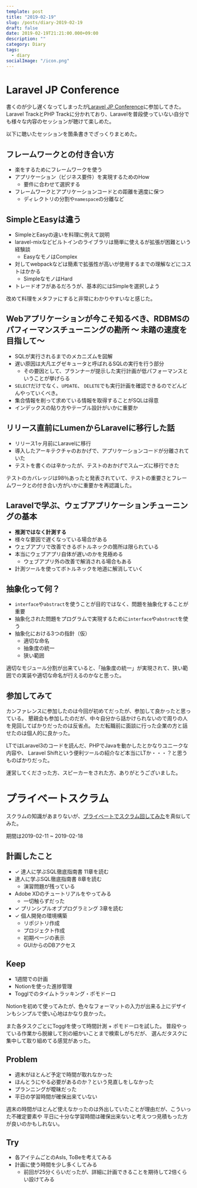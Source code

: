 ```yaml
---
template: post
title: "2019-02-19"
slug: /posts/diary-2019-02-19
draft: false
date: 2019-02-19T21:21:00.000+09:00
description: ""
category: Diary
tags:
  - diary
socialImage: "/icon.png"
---
```


# Laravel JP Conference

書くのが少し遅くなってしまったが[Laravel JP Conference](https://conference2019.laravel.jp/)に参加してきた。
Laravel TrackとPHP Trackに分かれており、Laravelを普段使っていない自分でも様々な内容のセッションが聴けて楽しめた。

以下に聴いたセッションを箇条書きでざっくりまとめた。

## フレームワークとの付き合い方

- 楽をするためにフレームワークを使う
- アプリケーション（ビジネス要件）を実現するためのHow
    - 要件に合わせて選択する
- フレームワークとアプリケーションコードとの距離を適度に保つ
    - ディレクトリの分割や`namespace`の分離など

## SimpleとEasyは違う

- SimpleとEasyの違いを料理に例えて説明
- laravel-mixなどビルトインのライブラリは簡単に使えるが拡張が困難という経験談
    - EasyなモノはComplex
- 対してwebpackなどは簡素で拡張性が高いが使用するまでの理解などにコストはかかる
    - SimpleなモノはHard
- トレードオフがあるだろうが、基本的にはSimpleを選択しよう

改めて料理をメタファにすると非常にわかりやすいなと感じた。

## Webアプリケーションが今こそ知るべき、RDBMSのパフィーマンスチューニングの勘所 ～ 未踏の速度を目指して～

- SQLが実行されるまでのメカニズムを図解
- 遅い原因は大凡エグゼキュータと呼ばれるSQLの実行を行う部分
    - その要因として、プランナーが提示した実行計画が低パフォーマンスということが挙げらる
- `SELECT`だけでなく、`UPDATE`、 `DELETE`でも実行計画を確認できるのでどんどんやっていくべき。
- 集合情報を削って求めている情報を取得することがSQLは得意
- インデックスの貼り方やテーブル設計がいかに重要か

## リリース直前にLumenからLaravelに移行した話

- リリース1ヶ月前にLaravelに移行
- 導入したアーキテクチャのおかげで、アプリケーションコードが分離されていた
- テストを書くのは辛かったが、テストのおかげでスムーズに移行できた

テストのカバレッジは98％あったと発表されていて、テストの重要さとフレームワークとの付き合い方がいかに重要かを再認識した。

## Laravelで学ぶ、ウェブアプリケーションチューニングの基本

- **推測ではなく計測する**
- 様々な要因で遅くなっている場合がある
- ウェブアプリで改善できるボトルネックの箇所は限られている
- 本当にウェブアプリ自体が遅いのかを見極める
    - ウェブアプリ外の改善で解消される場合もある
- 計測ツールを使ってボトルネックを地道に解消していく

## 抽象化って何？

- `interface`や`abstract`を使うことが目的ではなく、問題を抽象化することが重要
- 抽象化された問題をプログラムで実現するために`interface`や`abstract`を使う
- 抽象化における3つの指針（仮）
    - 適切な命名
    - 抽象度の統一
    - 狭い範囲

適切なモジュール分割が出来ていると、「抽象度の統一」が実現されて、狭い範囲での実装や適切な命名が行えるのかなと思った。

## 参加してみて

カンファレンスに参加したのは今回が初めてだったが、参加して良かったと思っている。
懇親会も参加したのだが、中々自分から話かけられないので周りの人を見回してばかりだったのは反省点。
ただ転職前に面談に行った企業の方と話せたのは個人的に良かった。

LTではLaravel3のコードを読んだ、PHPでJavaを動かしたとかなりユニークな内容や、
Laravel Shiftという便利ツールの紹介など本当にLTか・・・？と思うものばかりだった。

運営してくださった方、スピーカーをされた方、ありがとうございました。

# プライベートスクラム

スクラムの知識があまりないが、[プライベートでスクラム回してみた](https://mi-progress-ooo.hatenablog.com/entry/2019/02/03/165601)を真似してみた。

期間は2019-02-11 ~ 2019-02-18

## 計画したこと

- ✓ 達人に学ぶSQL徹底指南書 11章を読む
- 達人に学ぶSQL徹底指南書 8章を読む
    - 演習問題が残っている
- Adobe XDのチュートリアルをやってみる
    - 一切触らずだった
- ✓ プリンシプルオブプログラミング 3章を読む
- ✓ 個人開発の環境構築
    - リポジトリ作成
    - プロジェクト作成
    - 初期ページの表示
    - GUIからのDBアクセス

## Keep

- 1週間での計画
- Notionを使った進捗管理
- Togglでのタイムトラッキング・ポモドーロ

Notionを初めて使ってみたが、色々なフォーマットの入力が出来る上にデザインもシンプルで使い心地はかなり良かった。

また各タスクごとにTogglを使って時間計測 + ポモドーロを試した。
普段やっている作業から脱線して別の細かいことまで検索しがちだが、
選んだタスクに集中して取り組めてる感覚があった。

## Problem

- 週末がほとんど予定で時間が取れなかった
- ほんとうにやる必要があるのか？という見直しをしなかった
- プランニングが曖昧だった
- 平日の学習時間が確保出来ていない

週末の時間がほとんど使えなかったのは外出していたことが理由だが、こういった不確定要素や
平日に十分な学習時間は確保出来ないと考えつつ見積もった方が良いのかもしれない。

## Try

- 各アイテムごとのAsIs, ToBeを考えてみる
- 計画に使う時間を少し多くしてみる
    - 前回が25分くらいだったが、詳細に計画できることを期待して2倍くらい設けてみる